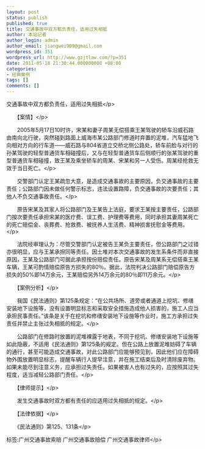 ```yaml
---
layout: post
status: publish
published: true
title: 交通事故中双方都负责任，适用过失相抵
author: 本站记者
author_login: admin
author_email: jiangwei909@gmail.com
wordpress_id: 351
wordpress_url: http://www.gzjtlaw.com/?p=351
date: 2011-05-18 21:30:44.000000000 +08:00
categories:
- 经典案例
tags: []
comments: []
---
```

<p>交通事故中双方都负责任，适用过失相抵<&#47;p><p>　　【案情】<&#47;p><p>　　2005年5月17日10时许，宋某和妻子周某无偿搭乘王某驾驶的轿车沿威石路由南向北行驶，突然碰到路面上威海市某公路部门修道时弃置的泥堆，汽车猛地飞向相对方向的行车道&mdash;&mdash;威石路与804省道立交桥北侧公路处，轿车前脸与对行的孙某驾驶的轻型普通货车相碰撞后，又与在轻型普通货车后侧顺行的张某驾驶的重型普通货车相碰撞，致王某及乘坐轿车的周某、宋某和另一人受伤。周某经抢救无效于当日死亡。<&#47;p><p>　　交警部门认定王某疏忽大意，是造成交通事故的主要原因，负交通事故的主要责任；公路部门因未做任何警示标志，违法设置路障，负交通事故的次要责任；其他人不负交通事故责任。<&#47;p><p>　　原告宋某及其家人将公路部门及王某告上法庭，要求王某按主要责任，公路部门按次要责任承担宋某的医疗费、误工费、护理费等费用，同时承担其妻周某死亡的死亡赔偿金、丧葬费、抢救费、被抚养人生活费、精神损害抚慰金等费用。<&#47;p><p>　　法院经审理认为：尽管交警部门认定被告王某负主要责任，但公路部门之过错亦很明显，应与王某承担同等责任。因土堆对本次交通事故的发生系条件而非直接原因，王某及公路部门可据此承担按份赔偿责任。原告宋某及周某系无偿搭乘王某车辆，王某可酌情赔偿原告方损失的80％。据此，法院判决公路部门赔偿原告方损失的50%即14万余元，王某赔偿另外14万余元的80％即11万余元。<&#47;p><p>　　【案例分析】<&#47;p><p>　　我国《民法通则》第125条规定：&ldquo;在公共场所、道旁或者通道上挖坑、修缮安装地下设施等，没有设置明显标志和采取安全措施造成他人损害的，施工人应当承担民事责任。&rdquo;该条是关于在挖坑和修缮安装地下设施等作业时，施工方承担过失责任并禁止主张过失相抵的规定。<&#47;p><p>　　公路部门在修路时放置的泥堆裸露于地表，不同于挖坑、修缮安装地下设施等如此隐蔽，不适用《民法通则》第125条的规定。但在公路上放置泥堆妨碍了车辆的通行，甚至可能造成交通事故，对此公路部门应能够预见到，因此他们应在障碍物外围放置明显标志，提醒车辆行人提早注意，并在施工结束后及时清除废弃物。如果未能尽到注意义务，应承担过失责任。如果被害人也有过失的，应按照其过失程度，适当减轻公路部门责任。<&#47;p><p>　　【律师提示】<&#47;p><p>　　发生交通事故时双方都有责任的应适用过失相抵的规定。<&#47;p><p>　　【法律依据】<&#47;p><p>　　《民法通则》第125、131条<&#47;p><br&#47;><p>标签:广州交通事故索赔 广州交通事故赔偿 广州交通事故律师<&#47;p>
